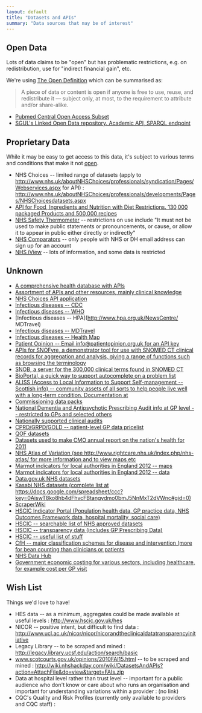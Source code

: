 ```yaml
---
layout: default
title: "Datasets and APIs"
summary: "Data sources that may be of interest"
---
```


## Open Data

Lots of data claims to be "open" but has problematic restrictions, e.g. on redistribution, use for "indirect financial gain", etc.

We're using [The Open Definition](http://opendefinition.org/) which can be summarised as:

> A piece of data or content is open if anyone is free to use, reuse, and redistribute it — subject only, at most, to the requirement to attribute and/or share-alike.

 * [Pubmed Central Open Access Subset](http://pmc.jensenlab.org)
 * [SGUL's Linked Open Data repository. Academic API, SPARQL endpoint](http://data.sgul.ac.uk)

## Proprietary Data

While it may be easy to get access to this data, it's subject to various terms and conditions that make it not [open](http://opendefinition.org/).

 * NHS Choices -- limited range of datasets (apply to http://www.nhs.uk/aboutNHSChoices/professionals/syndication/Pages/Webservices.aspx for API) : http://www.nhs.uk/aboutNHSChoices/professionals/developments/Pages/NHSChoicesdatasets.aspx
 * [API for Food, Ingredients and Nutrition with Diet Restrictions. 130,000 packaged Products and 500,000 recipes](https://www.sensum.io/)
 * [NHS Safety Thermometer](http://www.ic.nhs.uk/webfiles/Services/Safety%20Thermometer/SafetyThermometer_Data_TermsOfUse_0512.pdf) -- restrictions on use include "It must not be used to make public statements or pronouncements, or cause, or allow it to appear in public either directly or indirectly"
 * [NHS Comparators](http://www.ic.nhs.uk/nhscomparators) -- only people with NHS or DH email address can sign up for an account
 * [NHS iView](http://www.ic.nhs.uk/services/nhs-iview) -- lots of information, and some data is restricted

## Unknown

 * [A comprehensive health database with APIs](  http://www.freebase.com/view/medicine)
 * [Assortment of APIs and other resources, mainly clinical knowledge](http://www.openclinical.org/dld_asbruInterpreter.html)
 * [NHS Choices API application](http://www.nhs.uk/aboutNHSChoices/professionals/syndication/Pages/Webservices.aspx)
 * [Infectious diseases -- CDC](http://wwwnc.cdc.gov/travel)
 * [Infectious diseases -- WHO](http://www.who.int/csr/don/en/index.html)
 * [Infectious diseases -- HPA](http://www.hpa.org.uk/NewsCentre/ MDTravel)
 * [Infectious diseases -- MDTravel](http://mdtravelhealth.com/recent_health_alerts.php)
 * [Infectious diseases -- Health Map](http://healthmap.org/en)
 * [Patient Opinion -- Email info@patientopinion.org.uk for an API key](http://www.patientopinion.org.uk)
 * [APIs for SNOFyre, a demonstrator tool for use with SNOMED CT clinical records for aggregation and analysis, giving a range of functions such as browsing the terminology](https://code.google.com/p/snofyre)
 * [SNOB, a server for the 300,000 clinical terms found in SNOMED CT](http://snob.eggbird.eu)
 * [BioPortal, a quick way to support autocomplete on a problem list](http://bioportal.bioontology.org)
 * [ALISS (Access to Local Information to Support Self-management -- Scottish info) -- community assets of all sorts to help people live well with a long-term condition. Documentation at](http://aliss-engineclub.readthedocs.org)
 * [Commissioning data packs](http://www.ic.nhs.uk/services/commissioning-data-packs)
 * [National Dementia and Antipsychotic Prescribing Audit info at GP level -- restricted to GPs and selected others](http://www.ic.nhs.uk/services/national-clinical-audit-support-programme-ncasp/audit-reports/dementia)
 * [Nationally supported clinical audits](http://www.ic.nhs.uk/services/national-clinical-audit-support-programme-ncasp)
 * [CPRD/GRPD/GOLD -- patient-level GP data pricelist](http://wiki.nhshackday.com/wiki/pricelist)
 * [QOF datasets](http://www.gpcontract.co.uk)
 * [Datasets used to make CMO annual report on the nation's health for 2011](http://www.dh.gov.uk/health/2012/11/cmo-data)
 * [NHS Atlas of Variation (see http://www.rightcare.nhs.uk/index.php/nhs-atlas/ for more information and to view maps etc](http://wiki.nhshackday.com/wiki/DatasetsAndAPIs?action=AttachFile&amp;do=get&amp;target=AtlasOfVariation2011.xls)
 * [Marmot indicators for local authorities in England 2012 -- maps](http://www.lho.org.uk/LHO_Topics/National_Lead_Areas/Marmot/Maps/Single/atlas.html)
 * [Marmot indicators for local authorities in England 2012 -- data](http://www.lho.org.uk/viewResource.aspx?id=17034)
 * [Data.gov.uk NHS datasets](http://data.gov.uk/search/apachesolr_search/nhs)
 * [Kasabi NHS datasets (complete list at https://docs.google.com/spreadsheet/ccc?key=0AiswT8ko8hb4dFhvcFBtangydmo0bmJ5NnMxT2dVWnc#gid=0)](http://blog.kasabi.com/?s=nhs)
 * [ScraperWiki](https://scraperwiki.com/tags/NHS)
 * [HSCIC Indicator Portal (Population health data, GP practice data, NHS Outcomes Framework data, hospital mortality, social care)](http://indicators.ic.nhs.uk)
 * [HSCIC -- searchable list of NHS approved datasets](http://infocat.ic.nhs.uk/Default.aspx)
 * [HSCIC -- transparency data (includes GP Prescribing Data)](http://www.ic.nhs.uk/services/transparency)
 * [HSCIC -- useful list of stuff](http://www.ic.nhs.uk/services)
 * [CfH -- major classification schemes for disease and intervention (more for bean counting than clinicians or patients](http://www.connectingforhealth.nhs.uk/systemsandservices/data/clinicalcoding)
 * [NHS Data Hub](http://datahub.io/group/nhs)
 * [Government economic costing for various sectors, including healthcare, for example cost per GP visit](http://data.gov.uk/sib_knowledge_box/toolkit)

## Wish List

Things we'd love to have!

 * HES data -- as a minimum, aggregates could be made available at useful levels : http://www.hscic.gov.uk/hes
 * NICOR -- positive intent, but difficult to find data : http://www.ucl.ac.uk/nicor/nicor/nicorandtheclinicaldatatransparencyinitiative
 * Legacy Library -- to be scraped and mined : http://legacy.library.ucsf.edu/action/search/basic
 * www.scotcourts.gov.uk/opinions/2010FAI15.html -- to be scraped and mined : http://wiki.nhshackday.com/wiki/DatasetsAndAPIs?action=AttachFile&do=view&target=FAIs.zip
 * Data at hospital level rather than trust level -- important for a public audience who don't know or care about who runs an organisation and important for understanding variations within a provider : (no link)
 * CQC's Quality and Risk Profiles (currently only available to providers and CQC staff) :
